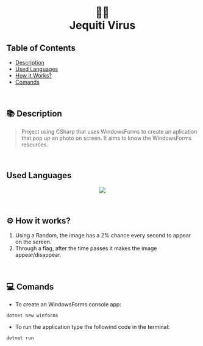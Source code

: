<h1 align="center">
    👩‍💻<br>Jequiti Virus
</h1>

## Table of Contents
  * [Description](#description)
  * [Used Languages](#used-languages)
  * [How it Works?](#works)
  * [Comands](#comands)

<br>

<a name="description"></a>
## 📚 Description
>  Project using CSharp that uses WindowsForms to create an aplication that pop up an photo on screen. It aims to know the WindowsForms resources.

<br>

<a name="used-languages"></a>
## Used Languages
<p align="center">
    <img src="https://img.shields.io/badge/CSharp-43853D?style=for-the-badge&logo=csharp&logoColor=white" />
</p>

<br>


<a name="works"></a>
## ⚙ How it works?
1. Using a Random, the image has a 2% chance every second to appear on the screen.
2. Through a flag, after the time passes it makes the image appear/disappear.



<br>

<a name="comands"></a>
## 💻 Comands

* To create an WindowsForms console app: 
```
dotnet new winforms
```

* To run the application type the followind code in the terminal: 
```
dotnet run
```


